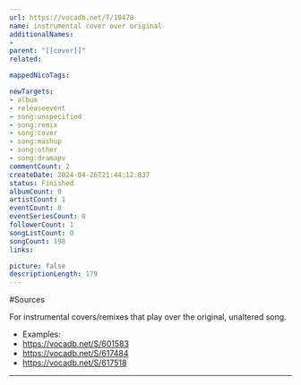 ```yaml
---
url: https://vocadb.net/T/10478
name: instrumental cover over original
additionalNames: 
- 
parent: "[[cover]]"
related:

mappedNicoTags:

newTargets:
- album
- releaseevent
- song:unspecified
- song:remix
- song:cover
- song:mashup
- song:other
- song:dramapv
commentCount: 2
createDate: 2024-04-26T21:44:12.837
status: Finished
albumCount: 0
artistCount: 1
eventCount: 0
eventSeriesCount: 0
followerCount: 1
songListCount: 0
songCount: 198
links: 

picture: false
descriptionLength: 179
---
```


#Sources

For instrumental covers/remixes that play over the original, unaltered song.

- Examples:
- https://vocadb.net/S/601583
- https://vocadb.net/S/617484
- https://vocadb.net/S/617518

---

